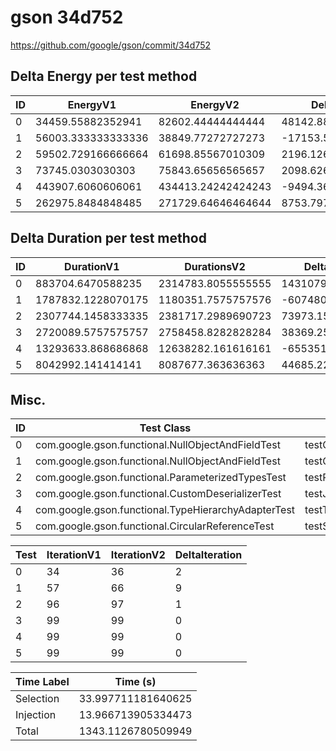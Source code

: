 # gson 34d752


https://github.com/google/gson/commit/34d752



## Delta Energy per test method


| ID | EnergyV1 | EnergyV2 | DeltaEnergy | σV1 | σV2 |
| --- | --- | --- | --- | --- | --- |
| 0 | 34459.55882352941 | 82602.44444444444 | 48142.885620915025 | 3852.818465603166 | 222638.20968501098 |
| 1 | 56003.333333333336 | 38849.77272727273 | -17153.560606060608 | 155726.46345754518 | 16183.612053083536 |
| 2 | 59502.729166666664 | 61698.85567010309 | 2196.126503436426 | 63095.06338495628 | 58975.80140481343 |
| 3 | 73745.0303030303 | 75843.65656565657 | 2098.6262626262615 | 24502.723465800813 | 41060.163583432244 |
| 4 | 443907.6060606061 | 434413.24242424243 | -9494.363636363647 | 679992.9201044211 | 694492.6857796387 |
| 5 | 262975.8484848485 | 271729.64646464644 | 8753.797979797935 | 63545.85467782001 | 58826.247549317624 |

## Delta Duration per test method


| ID | DurationV1 | DurationsV2 | DeltaDuration |
| --- | --- | --- | --- |
| 0 | 883704.6470588235 | 2314783.8055555555 | 1431079.158496732 |
| 1 | 1787832.1228070175 | 1180351.7575757576 | -607480.36523126 |
| 2 | 2307744.1458333335 | 2381717.2989690723 | 73973.1531357388 |
| 3 | 2720089.5757575757 | 2758458.8282828284 | 38369.252525252756 |
| 4 | 13293633.868686868 | 12638282.161616161 | -655351.7070707064 |
| 5 | 8042992.141414141 | 8087677.363636363 | 44685.222222222015 |

## Misc.

| ID | Test Class | Test Method |
| --- | --- | --- |
| 0 | com.google.gson.functional.NullObjectAndFieldTest | testCustomTypeAdapterPassesNullSerialization |
| 1 | com.google.gson.functional.NullObjectAndFieldTest | testCustomTypeAdapterPassesNullDesrialization |
| 2 | com.google.gson.functional.ParameterizedTypesTest | testParameterizedTypeWithCustomSerializer |
| 3 | com.google.gson.functional.CustomDeserializerTest | testJsonTypeFieldBasedDeserialization |
| 4 | com.google.gson.functional.TypeHierarchyAdapterTest | testTypeHierarchy |
| 5 | com.google.gson.functional.CircularReferenceTest | testSelfReferenceCustomHandlerSerialization |




| Test | IterationV1 | IterationV2 | DeltaIteration |
| --- | --- | --- | --- |
| 0 | 34 | 36 | 2 |
| 1 | 57 | 66 | 9 |
| 2 | 96 | 97 | 1 |
| 3 | 99 | 99 | 0 |
| 4 | 99 | 99 | 0 |
| 5 | 99 | 99 | 0 |



| Time Label | Time (s) |
| --- | --- |
| Selection | 33.997711181640625 |
| Injection | 13.966713905334473 |
| Total | 1343.1126780509949 |


